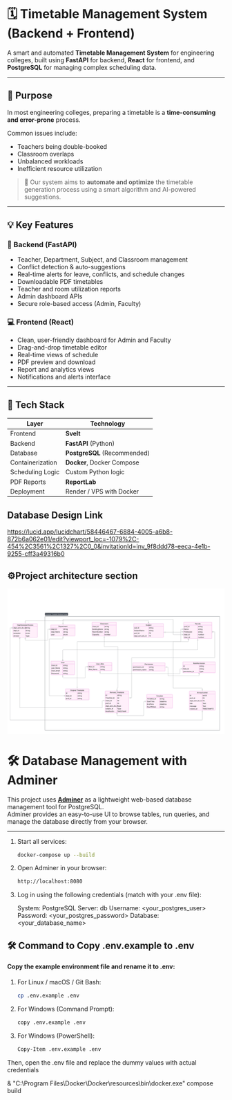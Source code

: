 # 🗓️ Timetable Management System (Backend + Frontend)

A smart and automated **Timetable Management System** for engineering colleges, built using **FastAPI** for backend, **React** for frontend, and **PostgreSQL** for managing complex scheduling data.

---

## 🎯 Purpose

In most engineering colleges, preparing a timetable is a **time-consuming and error-prone** process.

Common issues include:
- Teachers being double-booked
- Classroom overlaps
- Unbalanced workloads
- Inefficient resource utilization

> 🎯 Our system aims to **automate and optimize** the timetable generation process using a smart algorithm and AI-powered suggestions.

---

## 💡 Key Features

### 🔧 Backend (FastAPI)
- Teacher, Department, Subject, and Classroom management
- Conflict detection & auto-suggestions
- Real-time alerts for leave, conflicts, and schedule changes
- Downloadable PDF timetables
- Teacher and room utilization reports
- Admin dashboard APIs
- Secure role-based access (Admin, Faculty)

### 💻 Frontend (React)
- Clean, user-friendly dashboard for Admin and Faculty
- Drag-and-drop timetable editor
- Real-time views of schedule
- PDF preview and download
- Report and analytics views
- Notifications and alerts interface

---

## 🧱 Tech Stack

| Layer       | Technology           |
|-------------|----------------------|
| Frontend    | **Svelt** |
| Backend     | **FastAPI** (Python) |
| Database    | **PostgreSQL** (Recommended) |
| Containerization | **Docker**, Docker Compose |
| Scheduling Logic | Custom Python logic
| PDF Reports | **ReportLab** |
| Deployment  |  Render / VPS with Docker |


## Database Design Link

https://lucid.app/lucidchart/58446467-6884-4005-a6b8-872b6a062e01/edit?viewport_loc=-1079%2C-454%2C3561%2C1327%2C0_0&invitationId=inv_9f8ddd78-eeca-4e1b-9255-cff3a49316b0


##  ⚙️Project architecture section

<img src="./TimetableDatabaseDesign.jpg"/>



# 🛠️ Database Management with Adminer

This project uses **[Adminer](https://www.adminer.org/)** as a lightweight web-based database management tool for PostgreSQL.  
Adminer provides an easy-to-use UI to browse tables, run queries, and manage the database directly from your browser.

---

1. Start all services:
   ```bash
   docker-compose up --build

2. Open Adminer in your browser:
    ```bash
    http://localhost:8080

3. Log in using the following credentials (match with your .env file):

    System: PostgreSQL
    Server: db
    Username: <your_postgres_user>
    Password: <your_postgres_password>
    Database: <your_database_name>


##  🛠️ Command to Copy .env.example to .env

#### Copy the example environment file and rename it to .env:

1. For Linux / macOS / Git Bash:
   ```bash
   cp .env.example .env


2. For Windows (Command Prompt):
   ```bash
   copy .env.example .env


3. For Windows (PowerShell):
   ```bash
   Copy-Item .env.example .env

Then, open the .env file and replace the dummy values with actual credentials 

   
& "C:\Program Files\Docker\Docker\resources\bin\docker.exe" compose build
